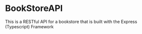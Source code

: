 # BookStoreAPI
This is a RESTful API for a bookstore that is built with the Express (Typescript) Framework 
